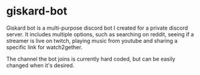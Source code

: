 # giskard-bot

Giskard bot is a multi-purpose discord bot I created for a private discord server. It includes multiple options, such as searching on reddit, seeing if a streamer is live on twitch, playing music from youtube and sharing a specific link for watch2gether.

The channel the bot joins is currently hard coded, but can be easily changed when it's desired.

